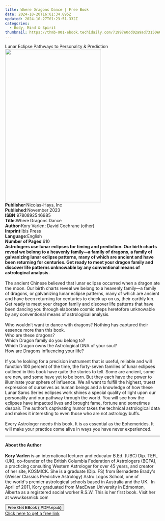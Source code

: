 ```yaml
---
title: Where Dragons Dance | Free Book
date: 2024-10-20T16:01:34.895Z
updated: 2024-10-27T01:23:51.332Z
categories:
  - Body, Mind & Spirit
thumbnail: https://thmb-001-ebook.techidaily.com/71997e0dd02a9ad73150e07d65957204a991edcaadd78b9d8bcc39ac98e2ee52.jpg
---
```

<main id="book-container">
  <div class="flex flex-col">
    <div class="book-brief flex-1 py-6 px-4 sm:p-6 md:py-10 md:px-8">
      <!-- brief-->
      <div class="book-brief-main">
        Lunar Eclipse Pathways to Personality & Prediction
      </div>
    </div>
    <div
      class="book-meta-info flex-1 grid gap-4 col-start-1 col-end-3 row-start-1 sm:mb-6 sm:grid-cols-4 lg:gap-6 lg:col-start-2 lg:row-end-6 lg:row-span-6 lg:mb-0"
    >
      <div
        class="book-meta-info-left place-content-center mt-4 p-4 text-sm leading-6 col-start-2 col-span-2 dark:text-slate-400"
      >
        <img
          class="w-full h-500 object-cover rounded-lg sm:h-255 sm:col-span-2 lg:col-span-full"
          src="https://img-001-ebook.techidaily.com/35e56f606c8cc7976807dfedf9a14bbc19be933ba50bb97f371aca0296f1c53b.jpg"
          alt=""
          width="312"
          height="500"
        />
      </div>
      <div
        class="book-meta-info-right mt-2 col-start-1 row-start-2 col-span-3 self-center"
      >
        <!-- meta data  -->
        <div class="flex flex-col px-4 md:px-8">
          <div class="flex-1">
            <strong>Publisher</strong>:<span class="px-2"
              >Nicolas-Hays, Inc</span
            >
          </div>
          <div class="flex-1">
            <strong>Published</strong>:<span class="px-2">November 2023</span>
          </div>
          <div class="flex-1">
            <strong>ISBN</strong>:<span class="px-2">9780892546985</span>
          </div>
          <div class="flex-1">
            <strong>Title</strong>:<span class="px-2">Where Dragons Dance</span>
          </div>
          <div class="flex-1">
            <strong>Author</strong>:<span class="px-2"
              >Kory Varlen; David Cochrane (other)</span
            >
          </div>
          <div class="flex-1">
            <strong>Imprint</strong>:<span class="px-2">Ibis Press</span>
          </div>
          <div class="flex-1">
            <strong>Language</strong>:<span class="px-2">English</span>
          </div>
          <div class="flex-1">
            <strong>Number of Pages</strong>:<span class="px-2">610</span>
          </div>
        </div>
      </div>
    </div>
    <div class="book-description flex-1 py-6 px-4 sm:p-6 md:py-10 md:px-8">
      <div class="book-description-main">
        <div accordion-content="" id="description">
          <b
            >Astrologers use lunar eclipses for timing and prediction. Our birth
            charts reveal we belong to a heavenly family—a family of dragons, a
            family of galvanizing lunar eclipse patterns, many of which are
            ancient and have been returning for centuries. Get ready to meet
            your dragon family and discover life patterns unknowable by any
            conventional means of astrological analysis.</b
          ><br /><br />
          The ancient Chinese believed that lunar eclipse occurred when a dragon
          ate the moon. Our birth charts reveal we belong to a heavenly family—a
          family of dragons, or galvanizing lunar eclipse patterns, many of
          which are ancient and have been returning for centuries to check up on
          us, their earthly kin. Get ready to meet your dragon family and
          discover life patterns that have been dancing you through elaborate
          cosmic steps heretofore unknowable by any conventional means of
          astrological analysis.<br />
          &nbsp;<br />
          Who wouldn’t want to dance with dragons? Nothing has captured their
          essence more than this book.<br />
          Who are these dragons?<br />
          Which Dragon family do you belong to?<br />
          Which Dragon owns the Astrological DNA of your soul?<br />
          How are Dragons influencing your life?<br />
          &nbsp;<br />
          If you’re looking for a precision instrument that is useful, reliable
          and will function 100 percent of the time, the forty-seven families of
          lunar eclipses outlined in this book have quite the stories to tell.
          Some are ancient, some are new, and some have yet to be born. But they
          each have the power to illuminate your sphere of influence. We all
          want to fulfill the highest, truest expression of ourselves as human
          beings and a knowledge of how these Lunar Saros Series eclipses work
          shines a special quality of light upon our personality and our pathway
          through the world. You will see how the eclipses have impacted lives
          and brought fame, fortune and sometimes despair. The author’s
          captivating humor takes the technical astrological data and makes it
          interesting to even those who are not astrology buffs.<br />
          &nbsp;<br />
          Every Astrologer needs this book. It is as essential as the
          Ephemerides. It will make your practice come alive in ways you have
          never experienced.
        </div>
        <div class="accordion-fader"></div>
      </div>
    </div>
    <div class="book-excerpts flex-1 py-6 px-4 sm:p-6 md:py-10 md:px-8">
      <!-- excerpts-->
      <div class="book-excerpts-main">
        <hr />
        <h4 class="placeholder placeholder-heading">
          <span>About the Author</span>
        </h4>
        <p>
          <b>Kory Varlen</b>&nbsp;is an international lecturer and educator
          B.Ed. (UBC) Dip. TEFL (UK), co-founder of the British Columbia
          Federation of Astrologers (BCFA), a practicing consulting Western
          Astrologer for over 45&nbsp;years, and creator of&nbsp;her site,
          KOSMICK. She is a graduate (Dip. FS) from Bernadette Brady's (Weiser
          Classics Predictive Astrology) Astro Logos School, one of
          the&nbsp;world's premier astrological schools based in Australia and
          the UK.&nbsp;&nbsp;In April of 2011, Kory graduated from MacEwan
          University in Edmonton, Alberta as a registered social worker
          R.S.W.&nbsp;This is her first book. Visit her at www.kosmick.com<br />
        </p>
      </div>
    </div>
    <div
      class="book-about-author flex-1 py-6 px-4 sm:p-6 md:py-10 md:px-8"
    ></div>
    <div class="book-free-get flex-1 py-6 px-4 sm:p-6 md:py-10 md:px-8">
      <button
        id="btn-free-get"
        class="bg-blue-500 hover:bg-blue-700 text-white font-bold py-2 px-4 rounded"
      >
        Free Get EBook (.PDF/.epub)
      </button>
      <div id="countdown-display" class="px-2 text-lg mt-2"></div>
      <a
        id="free-link"
        class="hidden bg-blue-500 hover:bg-blue-700 text-white font-bold py-2 px-4 rounded"
        href="https://www.ebooks.com/en-us/book/210780127/where-dragons-dance/kory-varlen/"
        target="_blank"
        >Click here to get a free link</a
      >
    </div>
    <script>
      let countdownTime = 0;
      let countdownInterval = null;
      document
        .getElementById('btn-free-get')
        .addEventListener('click', startCountdown);
      function startCountdown() {
        countdownTime = new Date().getTime() + 60000 * 3;
        countdownInterval = setInterval(updateCountdown, 1000);
        document.getElementById('btn-free-get').disabled = true;
        document
          .getElementById('btn-free-get')
          .classList.add('bg-gray-500', 'cursor-not-allowed');
      }
      function updateCountdown() {
        let currentTime = new Date().getTime();
        let timeLeft = countdownTime - currentTime;
        let secondsLeft = Math.floor(timeLeft / 1000);
        document.getElementById('countdown-display').innerHTML =
          `Remaining time: ${secondsLeft} seconds.`;
        if (secondsLeft <= 0) {
          clearInterval(countdownInterval);
          document.getElementById('btn-free-get').classList.add('hidden');
          document.getElementById('free-link').classList.remove('hidden');
          document.getElementById('countdown-display').innerHTML = '';
        }
      }
    </script>
  </div>
</main>

<ins class="adsbygoogle"
      style="display:block"
      data-ad-client="ca-pub-7571918770474297"
      data-ad-slot="8358498916"
      data-ad-format="auto"
      data-full-width-responsive="true"></ins>
    